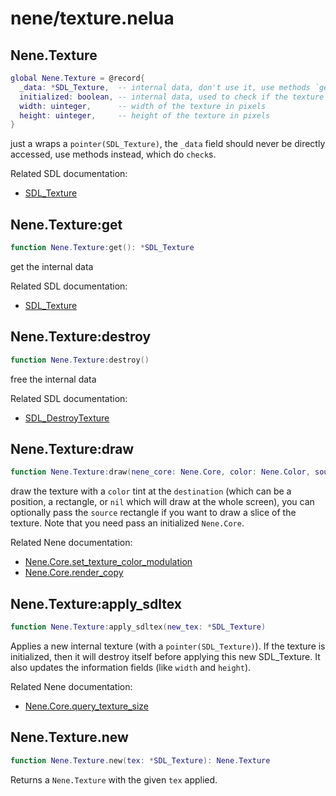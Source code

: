 # nene/texture.nelua
## Nene.Texture
```lua
global Nene.Texture = @record{
  _data: *SDL_Texture,  -- internal data, don't use it, use methods `get` and `apply_sdltex` instead
  initialized: boolean, -- internal data, used to check if the texture is initialized
  width: uinteger,      -- width of the texture in pixels
  height: uinteger,     -- height of the texture in pixels
}
```
just a wraps a `pointer(SDL_Texture)`, the `_data` field should never be directly accessed, 
use methods instead, which do `check`s. 
 
Related SDL documentation: 
* [SDL_Texture](https://wiki.libsdl.org/SDL_Texture)

## Nene.Texture:get
```lua
function Nene.Texture:get(): *SDL_Texture
```
get the internal data 
 
Related SDL documentation: 
* [SDL_Texture](https://wiki.libsdl.org/SDL_Texture)

## Nene.Texture:destroy
```lua
function Nene.Texture:destroy()
```
free the internal data 
 
Related SDL documentation: 
* [SDL_DestroyTexture](https://wiki.libsdl.org/SDL_DestroyTexture)

## Nene.Texture:draw
```lua
function Nene.Texture:draw(nene_core: Nene.Core, color: Nene.Color, source: facultative(Nene.Math.Rect), destination: overload(Nene.Math.Vec2, Nene.Math.Rect, niltype))
```
draw the texture with a `color` tint at the `destination` (which can be a position, a rectangle, or `nil` which will draw at the whole screen), 
you can optionally pass the `source` rectangle if you want to draw a slice of the texture. 
Note that you need pass an initialized `Nene.Core`. 
 
Related Nene documentation: 
* [Nene.Core.set_texture_color_modulation](core_state.md#nenecoreset_texture_color_modulation) 
* [Nene.Core.render_copy](core_state.md#nenecorerender_copy)

## Nene.Texture:apply_sdltex
```lua
function Nene.Texture:apply_sdltex(new_tex: *SDL_Texture)
```
Applies a new internal texture (with a `pointer(SDL_Texture)`). 
If the texture is initialized, then it will destroy itself before applying this new SDL_Texture. 
It also updates the information fields (like `width` and `height`). 
 
Related Nene documentation: 
* [Nene.Core.query_texture_size](core_state.md#nenecorequery_texture_size)

## Nene.Texture.new
```lua
function Nene.Texture.new(tex: *SDL_Texture): Nene.Texture
```
Returns a `Nene.Texture` with the given `tex` applied.
